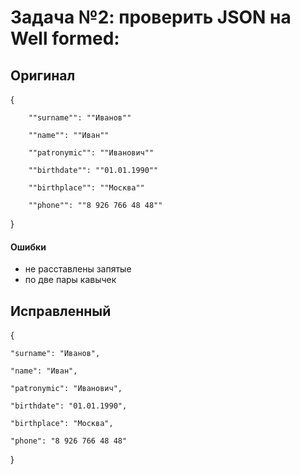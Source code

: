 # Задача №2: проверить JSON на Well formed:

## Оригинал

{

        ""surname"": ""Иванов""

        ""name"": ""Иван""

        ""patronymic"": ""Иванович""

        ""birthdate"": ""01.01.1990""

        ""birthplace"": ""Москва""

        ""phone"": ""8 926 766 48 48""

}

#### Ошибки
- не расставлены запятые
- по две пары кавычек

## Исправленный

{
    
    "surname": "Иванов",

    "name": "Иван",

    "patronymic": "Иванович",

    "birthdate": "01.01.1990",

    "birthplace": "Москва",

    "phone": "8 926 766 48 48"

}